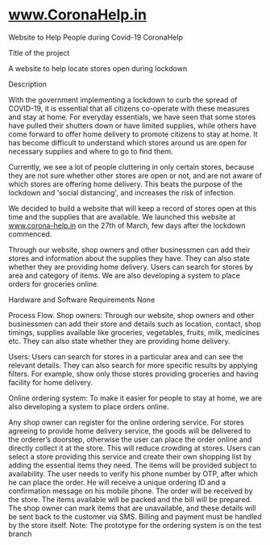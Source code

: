 # www.CoronaHelp.in
Website to Help People during Covid-19 
CoronaHelp

Title of the project

A website to help locate stores open during lockdown

Description

With the government implementing a lockdown to curb the spread of COVID-19, it is essential that all citizens co-operate with these measures and stay at home. For everyday essentials, we have seen that some stores have pulled their shutters down or have limited supplies, while others have come forward to offer home delivery to promote citizens to stay at home. It has become difficult to understand which stores around us are open for necessary supplies and where to go to find them.

Currently, we see a lot of people cluttering in only certain stores, because they are not sure whether other stores are open or not, and are not aware of which stores are offering home delivery. This beats the purpose of the lockdown and 'social distancing', and increases the risk of infection.

We decided to build a website that will keep a record of stores open at this time and the supplies that are available. We launched this website at www.corona-help.in on the 27th of March, few days after the lockdown commenced.

Through our website, shop owners and other businessmen can add their stores and information about the supplies they have. They can also state whether they are providing home delivery. Users can search for stores by area and category of items. We are also developing a system to place orders for groceries online.

Hardware and Software Requirements
None

Process Flow.
Shop owners: Through our website, shop owners and other businessmen can add their store and details such as location, contact, shop timings, supplies available like groceries, vegetables, fruits, milk, medicines etc. They can also state whether they are providing home delivery.

Users: Users can search for stores in a particular area and can see the relevant details. They can also search for more specific results by applying filters. For example, show only those stores providing groceries and having facility for home delivery.

Online ordering system: To make it easier for people to stay at home, we are also developing a system to place orders online.

Any shop owner can register for the online ordering service. For stores agreeing to provide home delivery service, the goods will be delivered to the orderer’s doorstep, otherwise the user can place the order online and directly collect it at the store. This will reduce crowding at stores.
Users can select a store providing this service and create their own shopping list by adding the essential items they need. The items will be provided subject to availability.
The user needs to verify his phone number by OTP, after which he can place the order. He will receive a unique ordering ID and a confirmation message on his mobile phone.
The order will be received by the store. The items available will be packed and the bill will be prepared. The shop owner can mark items that are unavailable, and these details will be sent back to the customer via SMS.
Billing and payment must be handled by the store itself.
Note: The prototype for the ordering system is on the test branch
